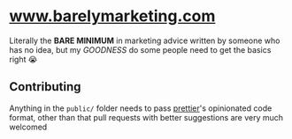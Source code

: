 # www.barelymarketing.com
Literally the **BARE MINIMUM** in marketing advice written by someone who has no idea, but my *GOODNESS* do some people need to get the basics right 😭

## Contributing
Anything in the `public/` folder needs to pass [prettier](https://prettier.io)'s opinionated code format, other than that pull requests with better suggestions are very much welcomed
